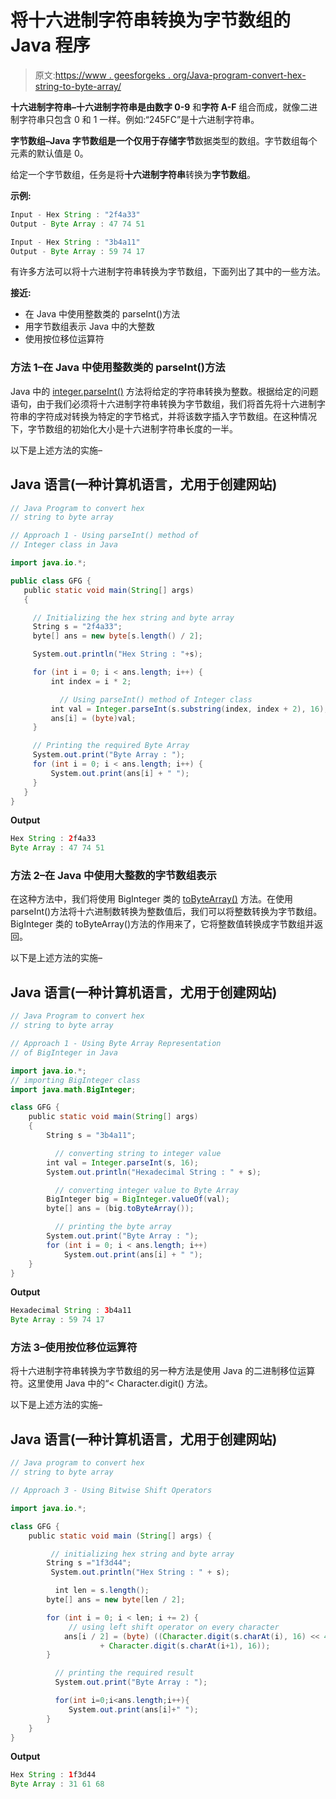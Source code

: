 # 将十六进制字符串转换为字节数组的 Java 程序

> 原文:[https://www . geesforgeks . org/Java-program-convert-hex-string-to-byte-array/](https://www.geeksforgeeks.org/java-program-to-convert-hex-string-to-byte-array/)

**十六进制字符串–**十六进制字符串是由**数字 0-9** 和**字符 A-F** 组合而成，就像二进制字符串只包含 0 和 1 一样。例如:“245FC”是十六进制字符串。

**字节数组–**Java 字节数组是一个仅用于存储**字节**数据类型的数组。字节数组每个元素的默认值是 0。

给定一个字节数组，任务是将**十六进制字符串**转换为**字节数组**。

**示例:**

```java
Input - Hex String : "2f4a33"
Output - Byte Array : 47 74 51

Input - Hex String : "3b4a11"
Output - Byte Array : 59 74 17
```

有许多方法可以将十六进制字符串转换为字节数组，下面列出了其中的一些方法。

**接近:**

*   在 Java 中使用整数类的 parseInt()方法
*   用字节数组表示 Java 中的大整数
*   使用按位移位运算符

### 方法 1–在 Java 中使用整数类的 parseInt()方法

Java 中的 [integer.parseInt()](https://www.geeksforgeeks.org/string-to-integer-in-java-parseint/) 方法将给定的字符串转换为整数。根据给定的问题语句，由于我们必须将十六进制字符串转换为字节数组，我们将首先将十六进制字符串的字符成对转换为特定的字节格式，并将该数字插入字节数组。在这种情况下，字节数组的初始化大小是十六进制字符串长度的一半。

以下是上述方法的实施–

## Java 语言(一种计算机语言，尤用于创建网站)

```java
// Java Program to convert hex
// string to byte array

// Approach 1 - Using parseInt() method of
// Integer class in Java

import java.io.*;

public class GFG {
   public static void main(String[] args)
   {

     // Initializing the hex string and byte array
     String s = "2f4a33";
     byte[] ans = new byte[s.length() / 2];

     System.out.println("Hex String : "+s);

     for (int i = 0; i < ans.length; i++) {
         int index = i * 2;

           // Using parseInt() method of Integer class
         int val = Integer.parseInt(s.substring(index, index + 2), 16);
         ans[i] = (byte)val;
     }

     // Printing the required Byte Array
     System.out.print("Byte Array : ");
     for (int i = 0; i < ans.length; i++) {
         System.out.print(ans[i] + " ");
     }
   }
}
```

**Output**

```java
Hex String : 2f4a33
Byte Array : 47 74 51 
```

### 方法 2–在 Java 中使用大整数的字节数组表示

在这种方法中，我们将使用 BigInteger 类的 [toByteArray()](https://www.geeksforgeeks.org/biginteger-tobytearray-method-in-java/) 方法。在使用 parseInt()方法将十六进制数转换为整数值后，我们可以将整数转换为字节数组。BigInteger 类的 toByteArray()方法的作用来了，它将整数值转换成字节数组并返回。

以下是上述方法的实施–

## Java 语言(一种计算机语言，尤用于创建网站)

```java
// Java Program to convert hex
// string to byte array

// Approach 1 - Using Byte Array Representation
// of BigInteger in Java

import java.io.*;
// importing BigInteger class
import java.math.BigInteger;

class GFG {
    public static void main(String[] args)
    {
        String s = "3b4a11";

          // converting string to integer value
        int val = Integer.parseInt(s, 16);
        System.out.println("Hexadecimal String : " + s);

          // converting integer value to Byte Array
        BigInteger big = BigInteger.valueOf(val);
        byte[] ans = (big.toByteArray());

          // printing the byte array
        System.out.print("Byte Array : ");
        for (int i = 0; i < ans.length; i++)
            System.out.print(ans[i] + " ");
    }
}
```

**Output**

```java
Hexadecimal String : 3b4a11
Byte Array : 59 74 17 
```

### 方法 3–使用按位移位运算符

将十六进制字符串转换为字节数组的另一种方法是使用 Java 的二进制移位运算符。这里使用 Java 中的“< Character.digit() 方法。

以下是上述方法的实施–

## Java 语言(一种计算机语言，尤用于创建网站)

```java
// Java program to convert hex
// string to byte array

// Approach 3 - Using Bitwise Shift Operators

import java.io.*;

class GFG {
    public static void main (String[] args) {

         // initializing hex string and byte array
        String s ="1f3d44";
         System.out.println("Hex String : " + s);

          int len = s.length();
        byte[] ans = new byte[len / 2];

        for (int i = 0; i < len; i += 2) {
             // using left shift operator on every character
            ans[i / 2] = (byte) ((Character.digit(s.charAt(i), 16) << 4)
                    + Character.digit(s.charAt(i+1), 16));
        }

          // printing the required result
          System.out.print("Byte Array : ");

          for(int i=0;i<ans.length;i++){
             System.out.print(ans[i]+" ");
        }
    }
}
```

**Output**

```java
Hex String : 1f3d44
Byte Array : 31 61 68 
```